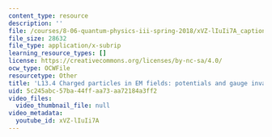```yaml
---
content_type: resource
description: ''
file: /courses/8-06-quantum-physics-iii-spring-2018/xVZ-lIuIi7A_captions.webvtt
file_size: 28632
file_type: application/x-subrip
learning_resource_types: []
license: https://creativecommons.org/licenses/by-nc-sa/4.0/
ocw_type: OCWFile
resourcetype: Other
title: 'L13.4 Charged particles in EM fields: potentials and gauge invariance captions'
uid: 5c245abc-57ba-44ff-aa73-aa72184a3ff2
video_files:
  video_thumbnail_file: null
video_metadata:
  youtube_id: xVZ-lIuIi7A
---
```


